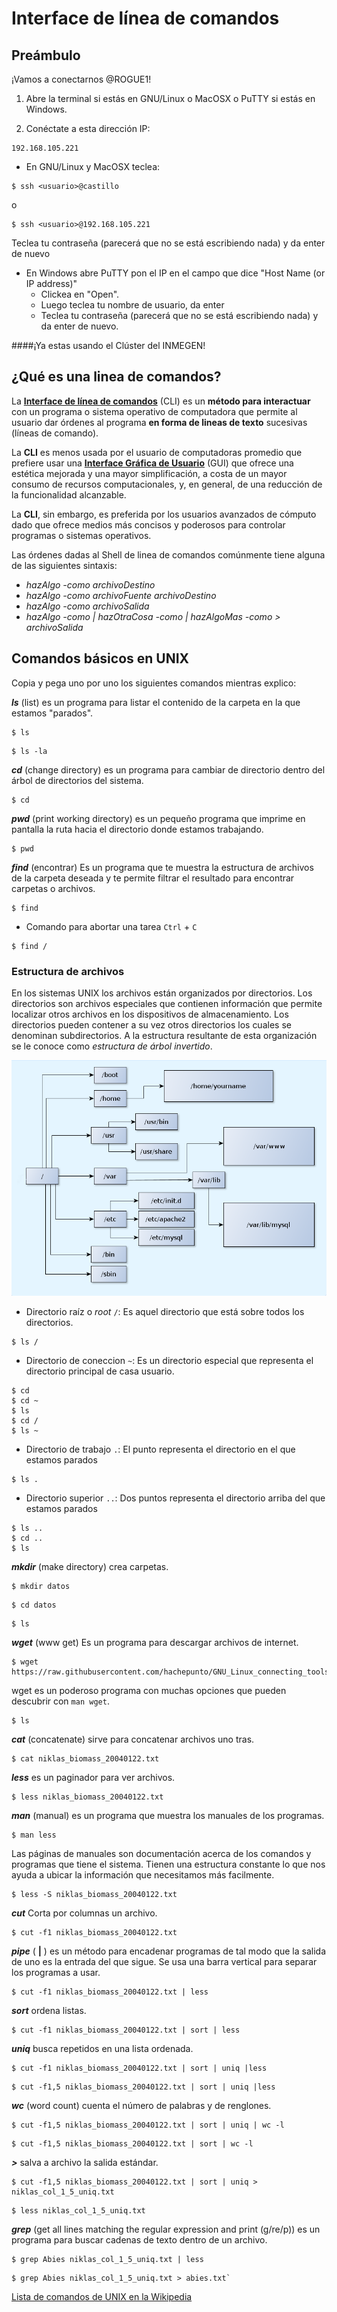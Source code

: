 # Interface de línea de comandos


## Preámbulo

¡Vamos a conectarnos @ROGUE1!

1. Abre la terminal si estás en GNU/Linux o MacOSX o PuTTY si estás en Windows.

2. Conéctate a esta dirección IP:

```
192.168.105.221
```

  - En GNU/Linux y MacOSX teclea:

```
$ ssh <usuario>@castillo
```

o

```
$ ssh <usuario>@192.168.105.221
```

    
Teclea tu contraseña (parecerá que no se está escribiendo nada) y da enter de nuevo


  - En Windows abre PuTTY pon el IP en el campo que dice "Host Name (or IP address)" 
    - Clickea en "Open".  
    - Luego teclea tu nombre de usuario, da enter 
    - Teclea tu contraseña (parecerá que no se está escribiendo nada) y da enter de nuevo.

####¡Ya estas usando el Clúster del INMEGEN!

## ¿Qué es una linea de comandos?

La **[Interface de línea de comandos](http://en.wikipedia.org/wiki/Command-line_interface)** (CLI) es un **método para interactuar** con un programa o sistema operativo de computadora que permite al usuario dar órdenes al programa **en forma de lineas de texto** sucesivas (líneas de comando). 

La **CLI** es menos usada por el usuario de computadoras promedio que prefiere usar una **[Interface Gráfica de Usuario](http://en.wikipedia.org/wiki/Command-line_interface)** (GUI) que ofrece una estética mejorada y una mayor simplificación, a costa de un mayor consumo de recursos computacionales, y, en general, de una reducción de la funcionalidad alcanzable.

La **CLI**, sin embargo, es preferida por los usuarios avanzados de cómputo dado que ofrece medios más concisos y poderosos para controlar programas o sistemas operativos.

Las órdenes dadas al Shell de linea de comandos comúnmente tiene alguna de las siguientes sintaxis:

+ *hazAlgo -como archivoDestino*
+ *hazAlgo -como archivoFuente archivoDestino*
+ *hazAlgo -como <archivoEntrada> archivoSalida*
+ *hazAlgo -como | hazOtraCosa -como | hazAlgoMas -como > archivoSalida*

## Comandos básicos en UNIX

Copia y pega uno por uno los siguientes comandos mientras explico:


***ls*** (list) es un programa para listar el contenido de la carpeta en la que estamos "parados".

```
$ ls
```
```
$ ls -la
```
***cd*** (change directory) es un programa para cambiar de directorio dentro del árbol de directorios del sistema.

```
$ cd
```

***pwd*** (print working directory) es un pequeño programa que imprime en pantalla la ruta hacia el directorio donde estamos trabajando.

```
$ pwd
```

***find*** (encontrar) Es un programa que te muestra la estructura de archivos de la carpeta deseada y te permite filtrar el resultado para encontrar carpetas o archivos.

```
$ find
```

  - Comando para abortar una tarea `Ctrl` + `C`

```
$ find /
```



### Estructura de archivos

En los sistemas UNIX los archivos están organizados por directorios. Los directorios son archivos especiales que contienen información que permite localizar otros archivos en los dispositivos de almacenamiento. Los directorios pueden contener a su vez otros directorios los cuales se denominan subdirectorios. A la estructura resultante de esta organización se le conoce como *estructura de árbol invertido*.

![Estructura de archivos UNIX](../imagenes/filesystem.png)

   - Directorio raíz o *root* `/`: Es aquel directorio que está sobre todos los directorios. 

```
$ ls /
```
   
   - Directorio de coneccion `~`:  Es un directorio especial que representa el directorio principal de casa usuario. 

```
$ cd
$ cd ~
$ ls
$ cd /
$ ls ~
```

   - Directorio de trabajo `.`: El punto representa el directorio en el que estamos parados

```
$ ls .
```

   - Directorio superior `..`: Dos puntos representa el directorio arriba del que estamos parados

```
$ ls ..
$ cd ..
$ ls 
```


***mkdir*** (make directory) crea carpetas.

```
$ mkdir datos
```
```
$ cd datos
```
```
$ ls
```
***wget*** (www get) Es un programa para descargar archivos de internet.

```
$ wget https://raw.githubusercontent.com/hachepunto/GNU_Linux_connecting_tools/master/data/niklas_biomass_20040122.txt
```

wget es un poderoso programa con muchas opciones que pueden descubrir con  `man wget`.

```
$ ls
```
***cat*** (concatenate) sirve para concatenar archivos uno tras.

```
$ cat niklas_biomass_20040122.txt
```

***less*** es un paginador para ver archivos.

```
$ less niklas_biomass_20040122.txt
```
***man*** (manual) es un programa que muestra los manuales de los programas.

```
$ man less
```
Las páginas de manuales son documentación acerca de los comandos y programas que tiene el sistema. Tienen una estructura constante lo que nos ayuda a ubicar la información que necesitamos más facilmente.

```
$ less -S niklas_biomass_20040122.txt
```
***cut*** Corta por columnas un archivo.

```
$ cut -f1 niklas_biomass_20040122.txt
```
***pipe*** ( **|** ) es un método para encadenar programas de tal modo que la salida de uno es la entrada del que sigue. Se usa una barra vertical para separar los programas a usar.

```
$ cut -f1 niklas_biomass_20040122.txt | less
```
***sort*** ordena listas.

``` 
$ cut -f1 niklas_biomass_20040122.txt | sort | less
```
***uniq*** busca repetidos en una lista ordenada.

```
$ cut -f1 niklas_biomass_20040122.txt | sort | uniq |less
```

```
$ cut -f1,5 niklas_biomass_20040122.txt | sort | uniq |less
```
***wc*** (word count) cuenta el número de palabras y de renglones.

```
$ cut -f1,5 niklas_biomass_20040122.txt | sort | uniq | wc -l
```
```
$ cut -f1,5 niklas_biomass_20040122.txt | sort | wc -l
```
***>*** salva a archivo la salida estándar.

``` 
$ cut -f1,5 niklas_biomass_20040122.txt | sort | uniq > niklas_col_1_5_uniq.txt
```
```
$ less niklas_col_1_5_uniq.txt
```

***grep*** (get all lines matching the regular expression and print (g/re/p)) es un programa para buscar cadenas de texto dentro de un archivo.

```
$ grep Abies niklas_col_1_5_uniq.txt | less
```
```
$ grep Abies niklas_col_1_5_uniq.txt > abies.txt`
```



[Lista de comandos de UNIX en la Wikipedia](http://en.wikipedia.org/wiki/List_of_Unix_commands)


